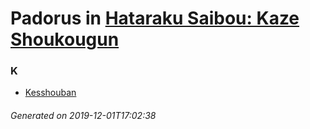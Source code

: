 # Padorus in [Hataraku Saibou: Kaze Shoukougun](https://myanimelist.net/anime/38733/Hataraku_Saibou__Kaze_Shoukougun)

### K
* [Kesshouban](https://github.com/shadow578/Project-Padoru/blob/master/table-of-contents/characters/Kesshouban.md)

###### Generated on 2019-12-01T17:02:38
